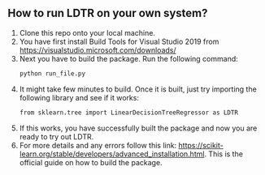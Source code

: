 
## How to run LDTR on your own system?

1. Clone this repo onto your local machine.
2. You have first install Build Tools for Visual Studio 2019 from https://visualstudio.microsoft.com/downloads/
3. Next you have to build the package. Run the following command:
    ```sh
    python run_file.py
    ```
4. It might take few minutes to build. Once it is built, just try importing the following library and see if it works:
    ```sh
    from sklearn.tree import LinearDecisionTreeRegressor as LDTR
    ```
5. If this works, you have successfully built the package and now you are ready to try out LDTR. 
6. For more details and any errors follow this link: https://scikit-learn.org/stable/developers/advanced_installation.html. This is the official guide on how to build the package.
